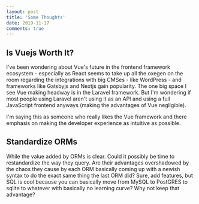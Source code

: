 ```yaml
---
layout: post
title: 'Some Thoughts'
date: 2019-11-17
comments: true
---
```


## Is Vuejs Worth It?

I've been wondering about Vue's future in the frontend framework ecosystem - especially as React seems to take up all the oxegen on the room regarding the integrations with big CMSes - like WordPress - and frameworks like Gatsbyjs and Nextjs gain popularity. The one big space I see Vue making headway is in the Laravel framework. But I'm wondering if most people using Laravel aren't using it as an API and using a full JavaScript frontend anyways (making the advantages of Vue negligible).

I'm saying this as someone who really likes the Vue framework and there emphasis on making the developer experience as intuitive as possible.

## Standardize ORMs

While the value added by ORMs is clear. Could it possibly be time to restandardize the way they query. Are their advantages overshadowed by the chaos they cause by each ORM basically coming up with a newish syntax to do the exact same thing the last ORM did? Sure, add features, but SQL is cool because you can basically move from MySQL to PostGRES to sqlite to whatever with basically no learning curve? Why not keep that advantage?
